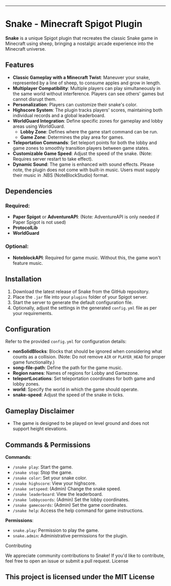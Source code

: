 
---

# Snake - Minecraft Spigot Plugin

**Snake** is a unique Spigot plugin that recreates the classic Snake game in Minecraft using sheep, bringing a nostalgic arcade experience into the Minecraft universe.

## Features
- **Classic Gameplay with a Minecraft Twist**: Maneuver your snake, represented by a line of sheep, to consume apples and grow in length.
- **Multiplayer Compatibility**: Multiple players can play simultaneously in the same world without interference. Players can see others' games but cannot disrupt them.
- **Personalization**: Players can customize their snake's color.
- **Highscore System**: The plugin tracks players' scores, maintaining both individual records and a global leaderboard.
- **WorldGuard Integration**: Define specific zones for gameplay and lobby areas using WorldGuard.
  - **Lobby Zone**: Defines where the game start command can be run.
  - **Game Zone**: Determines the play area for games.
- **Teleportation Commands**: Set teleport points for both the lobby and game zones to smoothly transition players between game states.
- **Customizable Game Speed**: Adjust the speed of the snake. (Note: Requires server restart to take effect).
- **Dynamic Sound**: The game is enhanced with sound effects. Please note, the plugin does not come with built-in music. Users must supply their music in .NBS (NoteBlockStudio) format.
  
## Dependencies
### Required:
- **Paper Spigot** or **AdventureAPI**: (Note: AdventureAPI is only needed if Paper Spigot is not used)
- **ProtocolLib**
- **WorldGuard**

### Optional:
- **NoteblockAPI**: Required for game music. Without this, the game won't feature music.

## Installation

1. Download the latest release of Snake from the GitHub repository.
2. Place the `.jar` file into your `plugins` folder of your Spigot server.
3. Start the server to generate the default configuration file.
4. Optionally, adjust the settings in the generated `config.yml` file as per your requirements.

## Configuration
Refer to the provided `config.yml` for configuration details:

- **nonSolidBlocks**: Blocks that should be ignored when considering what counts as a collision. (Note: Do not remove `AIR` or `PLAYER_HEAD` for proper game functionality.)
- **song-file-path**: Define the path for the game music.
- **Region names**: Names of regions for Lobby and Gamezone.
- **teleportLocations**: Set teleportation coordinates for both game and lobby zones.
- **world**: Specify the world in which the game should operate.
- **snake-speed**: Adjust the speed of the snake in ticks.

## Gameplay Disclaimer
- The game is designed to be played on level ground and does not support height elevations.

## Commands & Permissions
**Commands**:
- `/snake play`: Start the game.
- `/snake stop`: Stop the game.
- `/snake color`: Set your snake color.
- `/snake highscore`: View your highscore.
- `/snake setspeed`: (Admin) Change the snake speed.
- `/snake leaderboard`: View the leaderboard.
- `/snake lobbycoords`: (Admin) Set the lobby coordinates.
- `/snake gamecoords`: (Admin) Set the game coordinates.
- `/snake help`: Access the help command for game instructions.

**Permissions**:
- `snake.play`: Permission to play the game. 
- `snake.admin`: Administrative permissions for the plugin. 

Contributing

We appreciate community contributions to Snake! If you'd like to contribute, feel free to open an issue or submit a pull request.
License

This project is licensed under the MIT License
---
